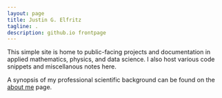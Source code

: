 ```yaml
---
layout: page
title: Justin G. Elfritz
tagline: .
description: github.io frontpage
---
```


This simple site is home to public-facing projects and documentation in applied mathematics, physics, and data science. I also host various code snippets and miscellanous notes here.

A synopsis of my professional scientific background can be found on the [about me](https://mag06.github.io/pages/about.html) page.
